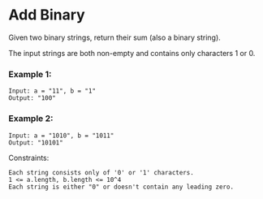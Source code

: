 # Add Binary

Given two binary strings, return their sum (also a binary string).

The input strings are both non-empty and contains only characters 1 or 0.

### Example 1:

```
Input: a = "11", b = "1"
Output: "100"
```

### Example 2:

```
Input: a = "1010", b = "1011"
Output: "10101"
```

Constraints:

```
Each string consists only of '0' or '1' characters.
1 <= a.length, b.length <= 10^4
Each string is either "0" or doesn't contain any leading zero.
```
